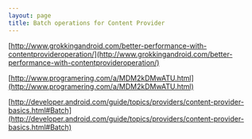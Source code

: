 ```yaml
---
layout: page
title: Batch operations for Content Provider
---
```


[http://www.grokkingandroid.com/better-performance-with-contentprovideroperation/](http://www.grokkingandroid.com/better-performance-with-contentprovideroperation/)

[http://www.programering.com/a/MDM2kDMwATU.html](http://www.programering.com/a/MDM2kDMwATU.html)

[http://developer.android.com/guide/topics/providers/content-provider-basics.html#Batch](http://developer.android.com/guide/topics/providers/content-provider-basics.html#Batch)